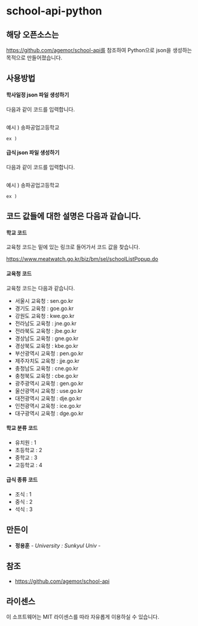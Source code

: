 # school-api-python
## 해당 오픈소스는 
https://github.com/agemor/school-api를 참조하여 Python으로 json을 생성하는 목적으로 만들어졌습니다.

## 사용방법

#### 학사일정 json 파일 생성하기

다음과 같이 코드를 입력합니다.

```

```

예시 ) 송파공업고등학교

```
ex )

```
#### 급식 json 파일 생성하기
다음과 같이 코드를 입력합니다.

```

```

예시 ) 송파공업고등학교

```
ex )

```

## 코드 값들에 대한 설명은 다음과 같습니다.

#### 학교 코드

교육청 코드는 밑에 있는 링크로 들어가서 코드 값을 찾습니다.

https://www.meatwatch.go.kr/biz/bm/sel/schoolListPopup.do

#### 교육청 코드

교육청 코드는 다음과 같습니다.

* 서울시 교육청 : sen.go.kr
* 경기도 교육청 : goe.go.kr
* 강원도 교육청 : kwe.go.kr
* 전라남도 교육청 : jne.go.kr
* 전라북도 교육청 : jbe.go.kr
* 경상남도 교육청 : gne.go.kr
* 경상북도 교육청 : kbe.go.kr
* 부산광역시 교육청 : pen.go.kr
* 제주자치도 교육청 : jje.go.kr
* 충청남도 교육청 : cne.go.kr
* 충청북도 교육청 : cbe.go.kr
* 광주광역시 교육청 : gen.go.kr
* 울산광역시 교육청 : use.go.kr
* 대전광역시 교육청 : dje.go.kr
* 인천광역시 교육청 : ice.go.kr
* 대구광역시 교육청 : dge.go.kr

#### 학교 분류 코드

* 유치원 : 1
* 초등학교 : 2
* 중학교 : 3
* 고등학교 : 4

#### 급식 종류 코드

* 조식 : 1
* 중식 : 2
* 석식 : 3

## 만든이
* **정용훈** - *University : Sunkyul Univ* -

## 참조
* https://github.com/agemor/school-api

## 라이센스
이 소프트웨어는 MIT 라이센스를 따라 자유롭게 이용하실 수 있습니다.
